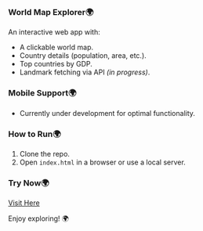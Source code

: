 ### World Map Explorer🌍  
An interactive web app with:  
- A clickable world map.  
- Country details (population, area, etc.).  
- Top countries by GDP.  
- Landmark fetching via API *(in progress)*.  

### Mobile Support🌍
- Currently under development for optimal functionality.  

### How to Run🌍  
1. Clone the repo.  
2. Open `index.html` in a browser or use a local server.  

### Try Now🌍
[Visit Here](https://aryannlol.github.io/interactive-world-map/)  

Enjoy exploring! 🌍
